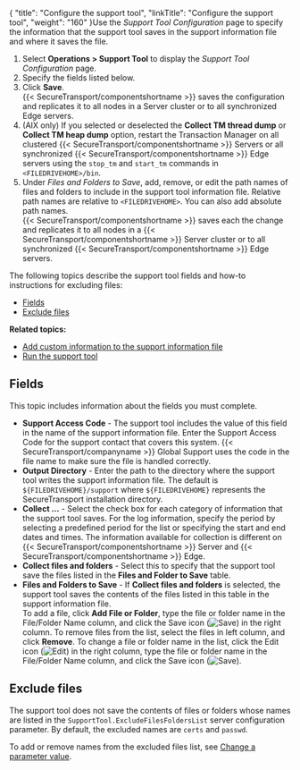 {
    "title": "Configure the support tool",
    "linkTitle": "Configure the support tool",
    "weight": "160"
}Use the *Support Tool Configuration* page to specify the information that the support tool saves in the support information file and where it saves the file.

1.  Select **Operations > Support Tool** to display the *Support Tool Configuration* page.
2.  Specify the fields listed below.
3.  Click **Save**.  
    {{< SecureTransport/componentshortname >}} saves the configuration and replicates it to all nodes in a Server cluster or to all synchronized Edge servers.
4.  (AIX only) If you selected or deselected the **Collect TM thread dump** or **Collect TM heap dump** option, restart the Transaction Manager on all clustered {{< SecureTransport/componentshortname >}} Servers or all synchronized {{< SecureTransport/componentshortname >}} Edge servers using the `stop_tm` and `start_tm` commands in `<FILEDRIVEHOME>/bin`.
5.  Under *Files and Folders to Save*, add, remove, or edit the path names of files and folders to include in the support tool information file. Relative path names are relative to `<FILEDRIVEHOME>`. You can also add absolute path names.  
    {{< SecureTransport/componentshortname >}} saves each the change and replicates it to all nodes in a {{< SecureTransport/componentshortname >}} Server cluster or to all synchronized {{< SecureTransport/componentshortname >}} Edge servers.

The following topics describe the support tool fields and how-to instructions for excluding files:

-   [Fields](#Fields)
-   [Exclude files](#Exclude)

**Related topics:**

-   [Add custom information to the support information file](../t_st_customizesupporttool)
-   [Run the support tool](../t_st_runsupporttool)

<span id="Fields"></span>

## Fields

This topic includes information about the fields you must complete.

-   **Support Access Code** - The support tool includes the value of this field in the name of the support information file. Enter the Support Access Code for the support contact that covers this system. {{< SecureTransport/companyname >}} Global Support uses the code in the file name to make sure the file is handled correctly.
-   **Output Directory** - Enter the path to the directory where the support tool writes the support information file. The default is `${FILEDRIVEHOME}/support` where `${FILEDRIVEHOME}` represents the
    SecureTransport installation directory.
-   **Collect ...** - Select the check box for each category of information that the support tool saves. For the log information, specify the period by selecting a predefined period for the list or specifying the start and end dates and times. The information available for collection is different on {{< SecureTransport/componentshortname >}} Server and {{< SecureTransport/componentshortname >}} Edge.
-   **Collect files and folders** - Select this to specify that the support tool save the files listed in the **Files and Folder to Save** table.
-   **Files and Folders to Save** - If **Collect files and folders** is selected, the support tool saves the contents of the files listed in this table in the support information file.  
    To add a file, click **Add File or Folder**, type the file or folder name in the File/Folder Name column, and click the Save icon (![Save](/Images/SecureTransport/SaveIcon_13x13.png)) in the right column. To remove files from the list, select the files in left column, and click **Remove**. To change a file or folder name in the list, click the Edit icon (![Edit](/Images/SecureTransport/EditIcon_12x13.png)) in the right column, type the file or folder name in the File/Folder Name column, and click the Save icon (![Save](/Images/SecureTransport/SaveIcon_13x13.png)).

<span id="Exclude"></span>

## Exclude files

The support tool does not save the contents of files or folders whose names are listed in the `SupportTool.ExcludeFilesFoldersList` server configuration parameter. By default, the excluded names are `certs` and
`passwd`.

To add or remove names from the excluded files list, see [Change a parameter value](../../c_st_serverconfiguration/t_st_serverconfigurationparameters#Change).
